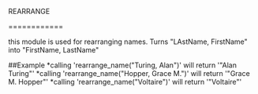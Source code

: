 REARRANGE

============

this module is used for rearranging names.
Turns "LAstName, FirstName" into "FirstName, LastName"

##Example
 *calling 'rearrange_name("Turing, Alan")' will return '"Alan Turing"'
 *calling 'rearrange_name("Hopper, Grace M.")' will return '"Grace M. Hopper"'
 *calling 'rearrange_name("Voltaire")' will return '"Voltaire"'